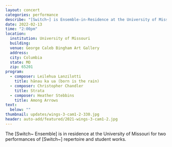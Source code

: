 ```yaml
---
layout: concert
categories: performance
describe: "[Switch~] is Ensemble-in-Residence at the University of Missouri. Works by Leilehua Lanzilotti, Christopher Chandler, and Heather Stebbins at the George Caleb Bingham Art Gallery."
date: 2022-02-13
time: "2:00pm"
location:
  institution: University of Missouri
  building:
  venue: George Caleb Bingham Art Gallery
  address:
  city: Columbia
  state: MO
  zip: 65201
program:
  - composer: Leilehua Lanzilotti
    title: hānau ka ua (born is the rain)
  - composer: Christopher Chandler
    title: Strata
  - composer: Heather Stebbins
    title: Among Arrows
text:
  below: ""
thumbnail: updates/wings-3-cam1-2-330.jpg
header: auto-add/featured/2021-wings-3-cam1-2.jpg
---
```


The [Switch~ Ensemble] is in residence at the University of Missouri for two performances of [Switch~] repertoire and student works.
